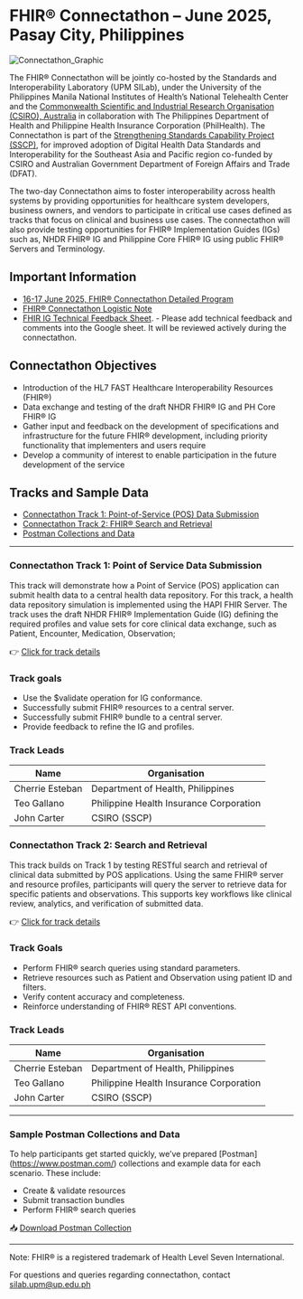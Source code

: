 # FHIR® Connectathon – June 2025, Pasay City, Philippines

![Connectathon_Graphic](https://github.com/user-attachments/assets/1d6afce8-7200-45c0-a7ac-02913a0e1ba0)

The FHIR® Connectathon will be jointly co-hosted by the Standards and Interoperability Laboratory (UPM SILab), under the University of the Philippines Manila National Institutes of Health’s National Telehealth Center and the [Commonwealth Scientific and Industrial Research Organisation (CSIRO), Australia](https://www.csiro.au/) in collaboration with The Philippines Department of Health and Philippine Health Insurance Corporation (PhilHealth). The Connectathon is part of the [Strengthening Standards Capability Project (SSCP)](https://sscp.health), for improved adoption of Digital Health Data Standards and Interoperability for the Southeast Asia and Pacific region co-funded by CSIRO and Australian Government Department of Foreign Affairs and Trade (DFAT).

The two-day Connectathon aims to foster interoperability across health systems by providing opportunities for healthcare system developers, business owners, and vendors to participate in critical use cases defined as tracks that focus on clinical and business use cases. The connectathon will also provide testing opportunities for FHIR® Implementation Guides (IGs) such as, NHDR FHIR® IG and Philippine Core FHIR® IG using public FHIR® Servers and Terminology. 

## Important Information

- [16-17 June 2025, FHIR® Connectathon Detailed Program](https://drive.google.com/file/d/1U6LA-6JnF8TOT14UTneaJ8qinVF2FG6L/view)
- [FHIR® Connectathon Logistic Note](https://docs.google.com/document/d/1gNo9n3zDkkLkM0lH3047BaK2q3t-Y2gyvlYvQ1_5fnw)
- [FHIR IG Technical Feedback Sheet](https://docs.google.com/spreadsheets/d/1FEyX8O-TSRJp9xOiwvb3-Jc_6K2GLbwwJtkGPNqSVI4/edit?usp=sharing). - Please add technical feedback and comments into the Google sheet. It will be reviewed actively during the connectathon. 

## Connectathon Objectives 

* Introduction of the HL7 FAST Healthcare Interoperability Resources (FHIR®) 
* Data exchange and testing of the draft NHDR FHIR® IG and PH Core FHIR® IG 
* Gather input and feedback on the development of specifications and infrastructure for the future FHIR® development, including priority functionality that implementers and users require
* Develop a community of interest to enable participation in the future development of the service
  

## Tracks and Sample Data

- [Connectathon Track 1: Point-of-Service (POS) Data Submission](##connectathon-track-1-point-of-service-data-submission)
- [Connectathon Track 2: FHIR® Search and Retrieval](#connectathon-track-2-search-and-retrieval)
- [Postman Collections and Data](#sample-postman-collections-and-data)

---

### Connectathon Track 1: Point of Service Data Submission

This track will demonstrate how a Point of Service (POS) application can submit health data to a central health data repository. For this track, a health data repository simulation is implemented using the HAPI FHIR Server. The track uses the draft NHDR FHIR® Implementation Guide (IG) defining the required profiles and value sets for core clinical data exchange, such as Patient, Encounter, Medication, Observation; <!-- please review and add resources which are ready to use --> 

👉 [Click for track details](./track-1/) 

### Track goals

- Use the $validate operation for IG conformance.
- Successfully submit FHIR® resources to a central server.
- Successfully submit FHIR® bundle to a central server.
- Provide feedback to refine the IG and profiles.

### Track Leads

| Name  | Organisation    | 
|-----------------|-----------------|
| Cherrie Esteban      | Department of Health, Philippines |
| Teo Gallano      | Philippine Health Insurance Corporation |
| John Carter      | CSIRO (SSCP) |



### Connectathon Track 2: Search and Retrieval

This track builds on Track 1 by testing RESTful search and retrieval of clinical data submitted by POS applications. Using the same FHIR® server and resource profiles, participants will query the server to retrieve data for specific patients and observations. This supports key workflows like clinical review, analytics, and verification of submitted data.

👉 [Click for track details](./track-2/) 

### Track Goals

- Perform FHIR® search queries using standard parameters.
- Retrieve resources such as Patient and Observation using patient ID and filters.
- Verify content accuracy and completeness.
- Reinforce understanding of FHIR® REST API conventions.

### Track Leads

| Name  | Organisation    | 
|-----------------|-----------------|
| Cherrie Esteban      | Department of Health, Philippines |
| Teo Gallano      | Philippine Health Insurance Corporation |
| John Carter      | CSIRO (SSCP) |

---

### Sample Postman Collections and Data

To help participants get started quickly, we’ve prepared [Postman] (https://www.postman.com/) collections and example data for each scenario. These include:

- Create & validate resources
- Submit transaction bundles
- Perform FHIR® search queries

📥 [Download Postman Collection](./sample-data/fhir_resources_collection.json)

---

Note: FHIR® is a registered trademark of Health Level Seven International.  

For questions and queries regarding connectathon, contact silab.upm@up.edu.ph
